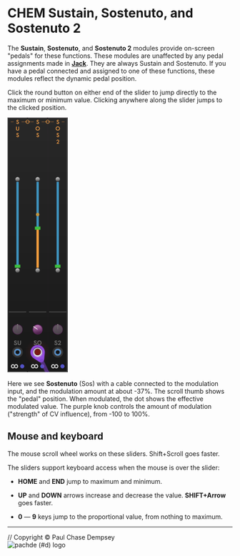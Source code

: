 # CHEM Sustain, Sostenuto, and Sostenuto 2

The **Sustain**, **Sostenuto**, and **Sostenuto 2** modules provide on-screen "pedals" for these functions.
These modules are unaffected by any pedal assignments made in [**Jack**](jack.md).
They are always Sustain and Sostenuto.
If you have a pedal connected and assigned to one of these functions, these modules reflect the dynamic pedal position.

Click the round button on either end of the slider to jump directly to the maximum or minimum value. Clicking anywhere along the slider jumps to the clicked position.

![CHEM Sustain/ Sostenuto, and Sostenuto 2 module](./image/sustain.png)

Here we see **Sostenuto** (Sos) with a cable connected to the modulation input, and the modulation amount at about -37%.
The scroll thumb shows the "pedal" position.
 When modulated, the dot shows the effective modulated value.
The purple knob controls the amount of modulation ("strength" of CV influence), from -100 to 100%.

## Mouse and keyboard

The mouse scroll wheel works on these sliders. Shift+Scroll goes faster.

The sliders support keyboard access when the mouse is over the slider:

- **HOME** and **END** jump to maximum and minimum.

- **UP** and **DOWN** arrows increase and decrease the value. **SHIFT+Arrow** goes faster.

- **0** — **9** keys jump to the proportional value, from nothing to maximum.

---

// Copyright © Paul Chase Dempsey\
![pachde (#d) logo](./image/Logo.svg)

